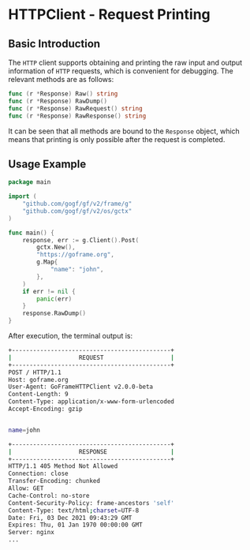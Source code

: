 # HTTPClient - Request Printing

## Basic Introduction

The `HTTP` client supports obtaining and printing the raw input and output information of `HTTP` requests, which is convenient for debugging. The relevant methods are as follows:

```go
func (r *Response) Raw() string
func (r *Response) RawDump()
func (r *Response) RawRequest() string
func (r *Response) RawResponse() string
```

It can be seen that all methods are bound to the `Response` object, which means that printing is only possible after the request is completed.

## Usage Example

```go
package main

import (
    "github.com/gogf/gf/v2/frame/g"
    "github.com/gogf/gf/v2/os/gctx"
)

func main() {
    response, err := g.Client().Post(
        gctx.New(),
        "https://goframe.org", 
        g.Map{
            "name": "john",
        },
    )
    if err != nil {
        panic(err)
    }
    response.RawDump()
}
```

After execution, the terminal output is:

```bash
+---------------------------------------------+
|                   REQUEST                   |
+---------------------------------------------+
POST / HTTP/1.1
Host: goframe.org
User-Agent: GoFrameHTTPClient v2.0.0-beta
Content-Length: 9
Content-Type: application/x-www-form-urlencoded
Accept-Encoding: gzip


name=john

+---------------------------------------------+
|                   RESPONSE                  |
+---------------------------------------------+
HTTP/1.1 405 Method Not Allowed
Connection: close
Transfer-Encoding: chunked
Allow: GET
Cache-Control: no-store
Content-Security-Policy: frame-ancestors 'self'
Content-Type: text/html;charset=UTF-8
Date: Fri, 03 Dec 2021 09:43:29 GMT
Expires: Thu, 01 Jan 1970 00:00:00 GMT
Server: nginx
...
```

